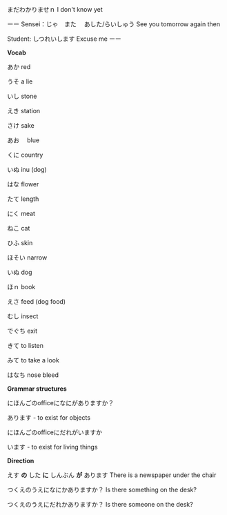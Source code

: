 

まだわかりませｎ
I don't know yet


ーー
Sensei：じゃ　また 　あした/らいしゅう
See you tomorrow again then

Student: しつれいします
Excuse me
ーー



**Vocab**

あか 
red

うそ
a lie

いし
stone

えき
station

さけ
sake

あお　
blue

くに
country

いぬ
inu (dog)


はな
flower

たて
length

にく
meat

ねこ
cat

ひふ
skin

ほそい
narrow

いぬ
dog

ほｎ
book

えさ
feed (dog food)

むし
insect

でぐち
exit

きて
to listen

みて
to take a look


はなち
nose bleed

**Grammar structures**

にほんごのofficeになにがありますか？

あります - to exist for objects

にほんごのofficeにだれがいますか

います - to exist for living things

**Direction**

えす **の** した **に** しんぶん **が** あります
There is a newspaper under the chair

つくえのうえになにかありますか？
Is there something on the desk?

つくえのうえにだれかありますか？
Is there someone on the desk?